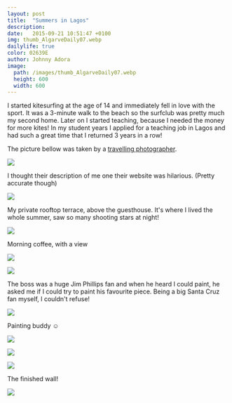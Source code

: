 ```yaml
---
layout: post
title:  "Summers in Lagos"
description: 
date:   2015-09-21 10:51:47 +0100
img: thumb_AlgarveDaily07.webp
dailylife: true
color: 02639E
author: Johnny Adora
image:
  path: /images/thumb_AlgarveDaily07.webp
  height: 600
  width: 600
---
```

I started kitesurfing at the age of 14 and immediately fell in love with the sport. 
It was a 3-minute walk to the beach so the surfclub was pretty much my second home. 
Later on I started teaching, because I needed the money for more kites!
In my student years I applied for a teaching job in Lagos and had such a great time that I returned 3 years in a row! 

The picture bellow was taken by a [travelling photographer](https://www.facebook.com/surfsouvenir).

![]({{site.baseurl}}/images/AlgarveDaily01.webp)

I thought their description of me one their website was hilarious. 
(Pretty accurate though)

![]({{site.baseurl}}/images/AlgarveDaily02.webp)

My private rooftop terrace, above the guesthouse.
It's where I lived the whole summer, saw so many shooting stars at night!

![]({{site.baseurl}}/images/AlgarveDaily03.webp)

Morning coffee, with a view

![]({{site.baseurl}}/images/AlgarveDaily04.webp)

![]({{site.baseurl}}/images/AlgarveDaily05.webp)

The boss was a huge Jim Phillips fan and when he heard I could paint, he asked me if I could try to paint his favourite piece. Being a big Santa Cruz fan myself, I couldn't refuse!

![]({{site.baseurl}}/images/AlgarveDaily06.webp)

Painting buddy ☺

![]({{site.baseurl}}/images/AlgarveDaily07.webp)

![]({{site.baseurl}}/images/AlgarveDaily08.webp)

![]({{site.baseurl}}/images/AlgarveDaily09.webp)

The finished wall!

![]({{site.baseurl}}/images/AlgarveDaily10.webp)